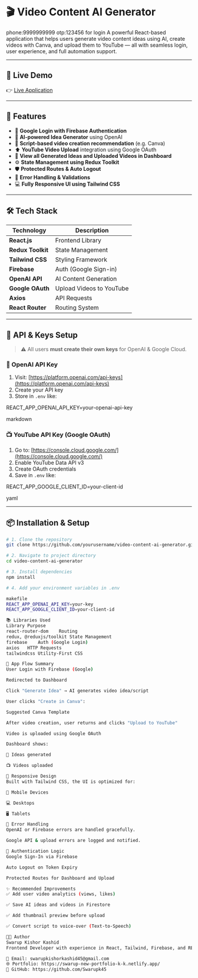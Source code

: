 # 🎬 Video Content AI Generator

phone:9999999999
otp:123456 for login 
A powerful React-based application that helps users generate video content ideas using AI, create videos with Canva, and upload them to YouTube — all with seamless login, user experience, and full automation support.

---

## 🚀 Live Demo

👉 [Live Application](https://your-deployed-url.com)

---

## 🧩 Features

- 🔐 **Google Login with Firebase Authentication**
- 🧠 **AI-powered Idea Generator** using OpenAI
- 📝 **Script-based video creation recommendation** (e.g. Canva)
- ⬆️ **YouTube Video Upload** integration using Google OAuth
- 📂 **View all Generated Ideas and Uploaded Videos in Dashboard**
- ⚙️ **State Management using Redux Toolkit**
- 🛡️ **Protected Routes & Auto Logout**
- 🎯 **Error Handling & Validations**
- 💻 **Fully Responsive UI using Tailwind CSS**

---

## 🛠️ Tech Stack

| Technology       | Description                                   |
|------------------|-----------------------------------------------|
| **React.js**     | Frontend Library                              |
| **Redux Toolkit**| State Management                              |
| **Tailwind CSS** | Styling Framework                             |
| **Firebase**     | Auth (Google Sign-in)                         |
| **OpenAI API**   | AI Content Generation                         |
| **Google OAuth** | Upload Videos to YouTube                      |
| **Axios**        | API Requests                                  |
| **React Router** | Routing System                                |

---

## 🔑 API & Keys Setup

> ⚠️ All users **must create their own keys** for OpenAI & Google Cloud.

### 🧠 OpenAI API Key
1. Visit: [https://platform.openai.com/api-keys](https://platform.openai.com/api-keys)
2. Create your API key
3. Store in `.env` like:

REACT_APP_OPENAI_API_KEY=your-openai-api-key

markdown

### 📺 YouTube API Key (Google OAuth)
1. Go to: [https://console.cloud.google.com/](https://console.cloud.google.com/)
2. Enable YouTube Data API v3
3. Create OAuth credentials
4. Save in `.env` like:

REACT_APP_GOOGLE_CLIENT_ID=your-client-id

yaml

---

## 📦 Installation & Setup

```bash
# 1. Clone the repository
git clone https://github.com/yourusername/video-content-ai-generator.git

# 2. Navigate to project directory
cd video-content-ai-generator

# 3. Install dependencies
npm install

# 4. Add your environment variables in .env

makefile
REACT_APP_OPENAI_API_KEY=your-key
REACT_APP_GOOGLE_CLIENT_ID=your-client-id

📚 Libraries Used
Library	Purpose
react-router-dom	Routing
redux, @reduxjs/toolkit	State Management
firebase	Auth (Google Login)
axios	HTTP Requests
tailwindcss	Utility-First CSS

🔁 App Flow Summary
User Login with Firebase (Google)

Redirected to Dashboard

Click "Generate Idea" → AI generates video idea/script

User clicks "Create in Canva":

Suggested Canva Template

After video creation, user returns and clicks "Upload to YouTube"

Video is uploaded using Google OAuth

Dashboard shows:

🧠 Ideas generated

📺 Videos uploaded

🎨 Responsive Design
Built with Tailwind CSS, the UI is optimized for:

📱 Mobile Devices

💻 Desktops

🖥️ Tablets

🚫 Error Handling
OpenAI or Firebase errors are handled gracefully.

Google API & upload errors are logged and notified.

🔐 Authentication Logic
Google Sign-In via Firebase

Auto Logout on Token Expiry

Protected Routes for Dashboard and Upload

✨ Recommended Improvements
✅ Add user video analytics (views, likes)

✅ Save AI ideas and videos in Firestore

✅ Add thumbnail preview before upload

✅ Convert script to voice-over (Text-to-Speech)

👨‍💻 Author
Swarup Kishor Kashid
Frontend Developer with experience in React, Tailwind, Firebase, and REST APIs.

📧 Email: swarupkishorkashid45@gmail.com
🌐 Portfolio: https://swarup-new-portfolio-k-k.netlify.app/
🔗 GitHub: https://github.com/Swarupk45
